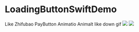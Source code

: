 # LoadingButtonSwiftDemo
Like Zhifubao PayButton Animatio 
    Animalt like down gif
![ ](http://ww3.sinaimg.cn/mw690/b383e575gw1ex5pehic8pg20hs0qoth4.gif)
![ ](http://ww2.sinaimg.cn/mw690/b383e575gw1ex5pe7pp2ug20hs0qodos.gif)
